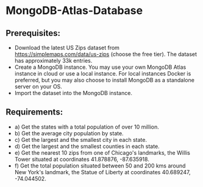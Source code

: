 # MongoDB-Atlas-Database

## Prerequisites:
- Download the latest US Zips dataset from https://simplemaps.com/data/us-zips (choose the free tier). The dataset has approximately 33k entries.
- Create a MongoDB instance. You may use your own MongoDB Atlas instance in cloud or use a local instance. For local instances Docker is preferred, but you may also choose to install MongoDB as a standalone server on your OS.
- Import the dataset into the MongoDB instance.


## Requirements:
- a) Get the states with a total population of over 10 million.
- b) Get the average city population by state.
- c) Get the largest and the smallest city in each state.
- d) Get the largest and the smallest counties in each state.
- e) Get the nearest 10 zips from one of Chicago's landmarks, the Willis Tower situated at coordinates 41.878876, -87.635918.
- f) Get the total population situated between 50 and 200 kms around New York's landmark, the Statue of Liberty at coordinates 40.689247, -74.044502.

